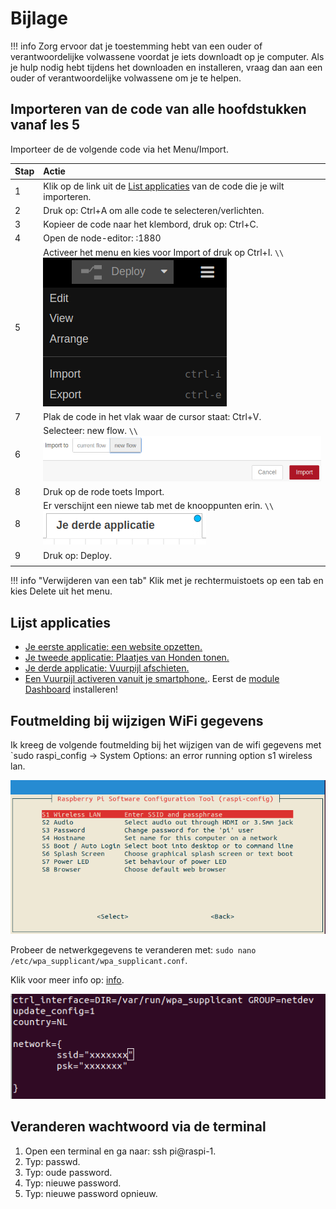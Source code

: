 # Bijlage

!!! info
    Zorg ervoor dat je toestemming hebt van een ouder of verantwoordelijke volwassene voordat je iets downloadt op je computer. Als je hulp nodig hebt tijdens het downloaden en installeren, vraag dan aan een ouder of verantwoordelijke volwassene om je te helpen.


## Importeren van de code van alle hoofdstukken vanaf les 5

Importeer de de volgende code via het Menu/Import.

|Stap        | Actie      |
|:---------- | :---------- |
| 1 | Klik op de link uit de [List applicaties](#Lijst-applicaties) van de code die je wilt importeren. |
| 2 | Druk op: Ctrl+A om alle code te selecteren/verlichten. |
| 3 | Kopieer de code naar het klembord, druk op: Ctrl+C. |
| 4 | Open de node-editor: <IP raspberry pi>:1880 |
| 5 | Activeer het menu en kies voor Import of druk op Ctrl+I. ``\\``![appendix_1_1.png ](assets/appendix_1_1.png) |
| 7 | Plak de code in het vlak waar de cursor staat: Ctrl+V. |
| 6 | Selecteer: new flow. ``\\``![appendix_1_2.png](assets/appendix_1_2.png) |
| 8 | Druk op de rode toets Import. |
| 8 | Er verschijnt een niewe tab met de knooppunten erin. ``\\``![appendix_1_3.png](assets/appendix_1_3.png) |
| 9 | Druk op: Deploy. |
||

!!! info "Verwijderen van een tab"
    Klik met je rechtermuistoets op een tab en kies Delete uit het menu.

## Lijst applicaties
- [Je eerste applicatie: een website opzetten.](assets/eerste.json)
- [Je tweede applicatie: Plaatjes van Honden tonen.](assets/tweede.json)
- [Je derde applicatie: Vuurpijl afschieten.](assets/derde.json)
- [Een Vuurpijl activeren vanuit je smartphone.](assets/smartphone.json). Eerst de [module Dashboard](chapter8/index.html#Stap-1-De-Node-RED-Dashboard-module-downloaden.) installeren!

## Foutmelding bij wijzigen WiFi gegevens

Ik kreeg de volgende foutmelding bij het wijzigen van de wifi gegevens met `sudo raspi_config -> System Options: an error running option s1 wireless lan.

![fig appendix_1_5](assets/appendix_1_5.png)

Probeer de netwerkgegevens te veranderen met: `sudo nano /etc/wpa_supplicant/wpa_supplicant.conf`.

Klik voor meer info op: [info](https://forums.raspberrypi.com/viewtopic.php?t=313637).

![fig appendix_1_4](assets/appendix_1_4.png)

## Veranderen wachtwoord via de terminal

1. Open een terminal en ga naar: ssh pi@raspi-1.
2. Typ: passwd.
3. Typ: oude password.
4. Typ: nieuwe password.
5. Typ: nieuwe password opnieuw.

